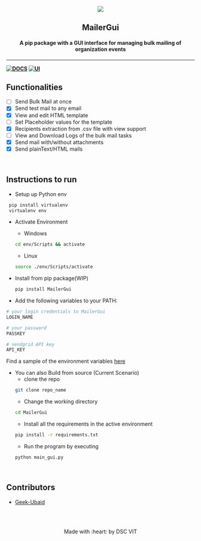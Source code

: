 <p align="center">
	<img src="https://user-images.githubusercontent.com/30529572/72455010-fb38d400-37e7-11ea-9c1e-8cdeb5f5906e.png" />
	<h2 align="center"> MailerGui </h2>
	<h4 align="center"> A pip package with a GUI interface for managing bulk mailing of organization events <h4>
</p>

---
[![DOCS](https://img.shields.io/badge/Documentation-see%20docs-green?style=flat-square&logo=appveyor)](INSERT_LINK_FOR_DOCS_HERE) 
  [![UI ](https://img.shields.io/badge/User%20Interface-Link%20to%20UI-orange?style=flat-square&logo=appveyor)](INSERT_UI_LINK_HERE)


## Functionalities
- [ ]  Send Bulk Mail at once
- [X]  Send test mail to any email
- [X]  View and edit HTML template
- [ ]  Set Placeholder values for the template
- [X]  Recipients extraction from .csv file with view support
- [ ]  View and Download Logs of the bulk mail tasks
- [X]  Send mail with/without attachments
- [X]  Send plainText/HTML mails

<br>


## Instructions to run

* Setup up Python env
		
```bash
 pip install virtualenv
 virtualenv env
```  
* Activate Environment
	- Windows
	```bash
	cd env/Scripts && activate
	```
	- Linux
	```bash
	source ./env/Scripts/activate
	```

* Install from pip package(WIP)
  ```bash
  pip install MailerGui
  ```
	
* Add the following variables to your PATH:

```bash
# your login credentials to MailerGui
LOGIN_NAME

# your password
PASSKEY

# sendgrid API key
API_KEY
```

Find a sample of the environment variables [here](./MailerGui/.env.sample)


- You can also Build from source (Current Scenario)
	- clone the repo
	```bash
	git clone repo_name 
	```
	- Change the working directory
	```bash
	cd MailerGui
	```
	- Install all the requirements in the active environment
	```bash
	pip install -r requirements.txt
	```
	- Run the program by executing
	```bash
	python main_gui.py
	```
	
<br>


## Contributors

* [Geek-Ubaid](https://github.com/Geek-ubaid)


<br>
<br>

<p align="center">
	Made with :heart: by DSC VIT
</p>

